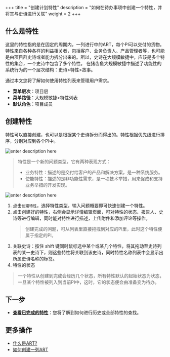 +++
title = "创建计划特性"
description = "如何在待办事项中创建一个特性，并将其与史诗进行关联"
weight = 2
+++

## 什么是特性

这里的特性指的是在固定的周期内，一列进行中的ART，每个PI可以交付的货物。特性来自各种各样的利益相关者，包括客户、业务负责人、产品管理者等，也可能是由项目群史诗或者能力拆分出来的。所以，史诗在大规模敏捷中，应该是多个特性的集合，一个史诗中包含了多个特性。
在猪齿鱼大规模敏捷中描述了功能性的系统行为的一个层次结构：史诗>特性>故事。

通过本文您将了解如何使用特性列表来管理用户需求。

- **菜单层次**：项目层
- **菜单路径**：大规模敏捷>特性列表
- **默认角色**：项目成员

## 创建特性
特性可以直接创建，也可以是根据某个史诗拆分而得出的。特性根据优先级进行排序，分别对应到各个PI中。

![enter description here](/docs/user-guide/safe/feature-list/img/create_feature_1.png)

<blockquote class="note">
  特性是一个新的问题类型，它有两种表现方式：
  <ul>
  <li>业务特性：描述的是交付给客户的产品和解决方案，是一种系统服务。</li>
  <li>使能特性：描述的是非功能性需求，是一项技术举措，用来促成和支持业务举措的开发实现。</li>
  </ul>
  </blockquote>


![enter description here](/docs/user-guide/safe/feature-list/img/create_feature_2.png)

1. 点击`创建特性`，选择特性类型，输入问题概要即可快速创建一个特性。
2. 点击创建好的特性，右侧会显示详情编辑页面，可对特性的状态、报告人、史诗等进行编辑，同时能对特性进行描述，上传附件和添加评论等操作。
    <blockquote class="note">
    创建完成的问题，可从列表里直接拖拽到对应的PI里，此时这个特性便属于指定的PI。
    </blockquote>
3. 关联史诗：按住 shift 键同时鼠标选中某个或某几个特性，将其拖动至史诗列表的某一史诗下，则这些特性将关联到该史诗，同时特性名称列表中会显示出所属史诗名称的标签。
4. 特性的状态
<blockquote class="note">
  一个特性从创建到完成会经历几个状态，所有特性默认的起始状态为状态，一旦某个特性被列入到当前PI中，这时，它的状态便会由准备变为待办。
  </blockquote>


## 下一步

- [**查看已完成的特性**](../search)：您将了解到如何进行历史或全部特性的查找。

## 更多操作
- [什么是ART?](../../setup/art-setup)
- [如何创建一列ART](../../setup/art-setup/create-art)



